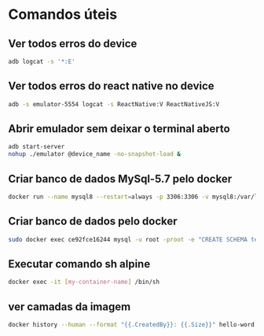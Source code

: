 # Comandos úteis


## Ver todos erros do device
```bash
adb logcat -s '*:E'
```

## Ver todos erros do react native no device
```bash
adb -s emulator-5554 logcat -s ReactNative:V ReactNativeJS:V
```

## Abrir emulador sem deixar o terminal aberto
```bash
adb start-server
nohup ./emulator @device_name -no-snapshot-load &
```
## Criar banco de dados MySql-5.7 pelo docker
```bash
docker run --name mysql8 --restart=always -p 3306:3306 -v mysql8:/var/lib/mysql -e MYSQL_ROOT_PASSWORD=root -d mysql:8
```
## Criar banco de dados pelo docker
```bash
sudo docker exec ce92fce16244 mysql -u root -proot -e "CREATE SCHEMA teste ;"
```
## Executar comando sh alpine
```bash
docker exec -it [my-container-name] /bin/sh
```

## ver camadas da imagem
```bash
docker history --human --format "{{.CreatedBy}}: {{.Size}}" hello-word
```

